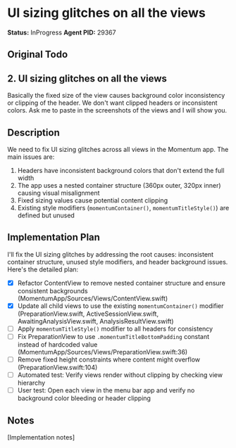 # UI sizing glitches on all the views

**Status:** InProgress
**Agent PID:** 29367

## Original Todo

## 2. UI sizing glitches on all the views

Basically the fixed size of the view causes background color inconsistency or clipping of the header. We don't want clipped headers or inconsistent colors.
Ask me to paste in the screenshots of the views and I will show you.

## Description

We need to fix UI sizing glitches across all views in the Momentum app. The main issues are:
1. Headers have inconsistent background colors that don't extend the full width
2. The app uses a nested container structure (360px outer, 320px inner) causing visual misalignment
3. Fixed sizing values cause potential content clipping
4. Existing style modifiers (`momentumContainer()`, `momentumTitleStyle()`) are defined but unused

## Implementation Plan

I'll fix the UI sizing glitches by addressing the root causes: inconsistent container structure, unused style modifiers, and header background issues. Here's the detailed plan:

- [x] Refactor ContentView to remove nested container structure and ensure consistent backgrounds (MomentumApp/Sources/Views/ContentView.swift)
- [x] Update all child views to use the existing `momentumContainer()` modifier (PreparationView.swift, ActiveSessionView.swift, AwaitingAnalysisView.swift, AnalysisResultView.swift)
- [ ] Apply `momentumTitleStyle()` modifier to all headers for consistency
- [ ] Fix PreparationView to use `.momentumTitleBottomPadding` constant instead of hardcoded value (MomentumApp/Sources/Views/PreparationView.swift:36)
- [ ] Remove fixed height constraints where content might overflow (PreparationView.swift:104)
- [ ] Automated test: Verify views render without clipping by checking view hierarchy
- [ ] User test: Open each view in the menu bar app and verify no background color bleeding or header clipping

## Notes

[Implementation notes]